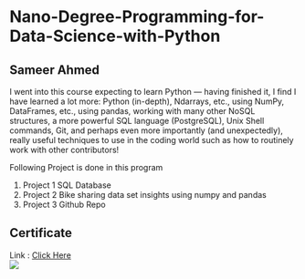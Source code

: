 # Nano-Degree-Programming-for-Data-Science-with-Python
## Sameer Ahmed
<p>
  I went into this course expecting to learn Python — having finished it, I find I have learned a lot more: Python (in-depth), Ndarrays, etc., using NumPy, DataFrames, etc., using pandas, working with many other NoSQL structures, a more powerful SQL language (PostgreSQL), Unix Shell commands, Git, and perhaps even more importantly (and unexpectedly), really useful techniques to use in the coding world such as how to routinely work with other contributors!<p>
 
<p>
  Following Project is done in this program
 </p>
<ol>
<li>Project 1 SQL Database </li>
<li>Project 2 Bike sharing data set insights using numpy and pandas</li>
  <li>Project 3 Github Repo </li>
</ol>

## Certificate
Link : <a href="https://confirm.udacity.com/ENZPKHZ6">Click Here</a><br/>
<img src="https://confirm.udacity.com/ENZPKHZ6">
